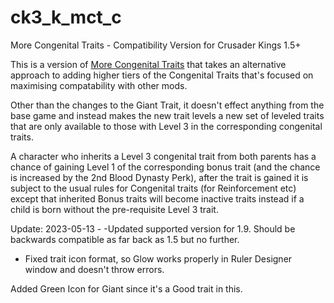 # ck3_k_mct_c
More Congenital Traits - Compatibility Version for Crusader Kings 1.5+

This is a version of <a href="https://steamcommunity.com/sharedfiles/filedetails/?id=2298410092" target="_blank">More Congenital Traits</a> that takes an alternative approach to adding higher tiers of the Congenital Traits that's focused on maximising compatability with other mods.

Other than the changes to the Giant Trait, it doesn't effect anything from the base game and instead makes the new trait levels a new set of leveled traits that are only available to those with Level 3 in the corresponding congenital traits.

A character who inherits a Level 3 congenital trait from both parents has a chance of gaining Level 1 of the corresponding bonus trait (and the chance is increased by the 2nd Blood Dynasty Perk), after the trait is gained it is subject to the usual rules for Congenital traits (for Reinforcement etc) except that inherited Bonus traits will become inactive traits instead if a child is born without the pre-requisite Level 3 trait.

Update:
2023-05-13 -
-Updated supported version for 1.9. Should be backwards compatible as far back as 1.5 but no further.
- Fixed trait icon format, so Glow works properly in Ruler Designer window and doesn't throw errors.

Added Green Icon for Giant since it's a Good trait in this.

